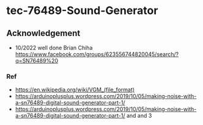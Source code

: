 # tec-76489-Sound-Generator



## Acknowledgement
- 10/2022  well done Brian Chiha
https://www.facebook.com/groups/623556744820045/search/?q=SN76489%20

### Ref
- https://en.wikipedia.org/wiki/VGM_(file_format)
- https://arduinoplusplus.wordpress.com/2019/10/05/making-noise-with-a-sn76489-digital-sound-generator-part-1/
- https://arduinoplusplus.wordpress.com/2019/10/05/making-noise-with-a-sn76489-digital-sound-generator-part-1/  and and 3


